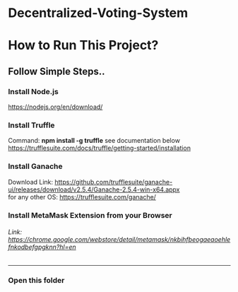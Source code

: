 # Decentralized-Voting-System

# How to Run This Project?

## Follow Simple Steps..

### Install **Node.js** <br/>
https://nodejs.org/en/download/

### Install **Truffle**

Command: **npm install -g truffle**
see documentation below
https://trufflesuite.com/docs/truffle/getting-started/installation

### Install **Ganache**

Download Link: https://github.com/trufflesuite/ganache-ui/releases/download/v2.5.4/Ganache-2.5.4-win-x64.appx <br/>
for any other OS: https://trufflesuite.com/ganache/

### Install MetaMask Extension from your Browser <br/>
###### Link: https://chrome.google.com/webstore/detail/metamask/nkbihfbeogaeaoehlefnkodbefgpgknn?hl=en
---
### Open this folder




